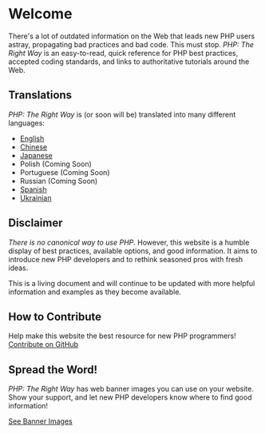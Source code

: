 # Welcome

There's a lot of outdated information on the Web that leads new PHP users astray, propagating bad practices and bad
code. This must stop. _PHP: The Right Way_ is an easy-to-read, quick reference for PHP best practices, accepted coding
standards, and links to authoritative tutorials around the Web.

## Translations

_PHP: The Right Way_ is (or soon will be) translated into many different languages:

* [English](http://www.phptherightway.com)
* [Chinese](http://wulijun.github.com/php-the-right-way)
* [Japanese](http://ja.phptherightway.com)
* Polish (Coming Soon)
* Portuguese (Coming Soon)
* Russian (Coming Soon)
* [Spanish](http://es.phptherightway.com)
* [Ukrainian](http://iflista.github.com/php-the-right-way/)

## Disclaimer

_There is no canonical way to use PHP_. However, this website is a humble display of best practices,
available options, and good information. It aims to introduce new PHP developers and to rethink seasoned pros with fresh
ideas.

This is a living document and will continue to be updated with more helpful information and examples as they become
available.

## How to Contribute

Help make this website the best resource for new PHP programmers! [Contribute on GitHub][1]

## Spread the Word!

_PHP: The Right Way_ has web banner images you can use on your website. Show your support, and let new PHP developers
know where to find good information!

[See Banner Images][2]

[1]: https://github.com/codeguy/php-the-right-way/tree/gh-pages
[2]: /banners.html
